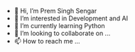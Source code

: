 - 👋 Hi, I’m Prem Singh Sengar
- 👀 I’m interested in Development and AI
- 🌱 I’m currently learning Python
- 💞️ I’m looking to collaborate on ...
- 📫 How to reach me ...

<!---
Iamozart2003/Iamozart2003 is a ✨ special ✨ repository because its `README.md` (this file) appears on your GitHub profile.
You can click the Preview link to take a look at your changes.
--->
